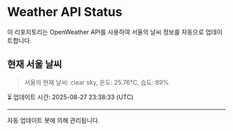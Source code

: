 
# Weather API Status

이 리포지토리는 OpenWeather API를 사용하여 서울의 날씨 정보를 자동으로 업데이트합니다.

## 현재 서울 날씨
> 서울의 현재 날씨: clear sky, 온도: 25.76°C, 습도: 89%

⏳ 업데이트 시간: 2025-08-27 23:38:33 (UTC)

---
자동 업데이트 봇에 의해 관리됩니다.
